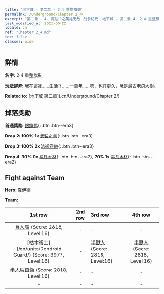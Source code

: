 ```yaml
---
title: "地下城 - 第二章 - 2-4 重整旗鼓"
permalink: /Underground/Chapter 2_4/
excerpt: "第二章 - 4. 魔法门之英雄无敌：战争纪元  地下城 - 第二章_4. 2-4 重整旗鼓"
last_modified_at: 2021-06-22
locale: cn
ref: "Chapter 2_4.md"
toc: false
classes: wide
---
```


## 詳情

 **名字:** 2-4 重整旗鼓

 **玩法詳解:**       我在這裡……生活了……一萬年……嗯，也許更久，我是最古老的大樹。

 **Related to:** [地下城 第二章](/cn/Underground/Chapter 2/)

## 掉落獎勵

 **首通獎勵:** [銀鑰匙](/cn/Items/con_693/){: .btn .btn--era3}

 **Drop 2:** **100% 1x** [武裝之書](/cn/Items/mat_18/){: .btn .btn--era3}

 **Drop 3:** **100% 2x** [法術卷軸](/cn/Items/con_694/){: .btn .btn--era3}

 **Drop 4:** **30% 0x** [平凡木材](/cn/Items/mat_7/){: .btn .btn--era2}, **70% 1x** [平凡木材](/cn/Items/mat_7/){: .btn .btn--era2}


## Fight against Team
 **Hero:** [羅伊德](/cn/heroes/Ryland/)

 **Team:**


  | 1st row | 2nd row | 3rd row | 4th row |
  |:----:|:----:|:----|:----:|
  | [食人魔](/cn/units/Ogre/) (Score: 2818, Level:16)  | - | - | - |
  | [枯木衛士](/cn/units/Dendroid Guard/) (Score: 3977, Level:16)  | - | [半獸人](/cn/units/Orc/) (Score: 2818, Level:16)  | [半獸人](/cn/units/Orc/) (Score: 2818, Level:16)  |
  | [半人馬首領](/cn/units/Centaur/) (Score: 2818, Level:16)  | - | - | - |
  | - | - | - | - |


